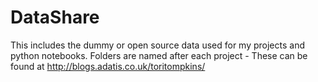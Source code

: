 # DataShare
This includes the dummy or open source data used for my projects and python notebooks.
Folders are named after each project - These can be found at http://blogs.adatis.co.uk/toritompkins/
